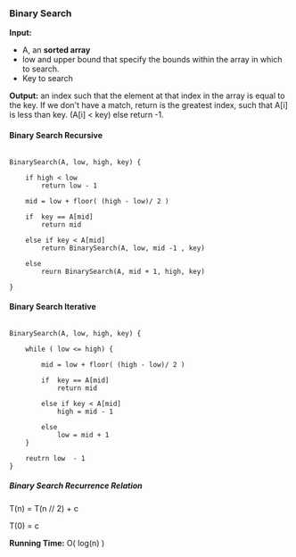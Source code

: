 ### Binary Search

**Input:**

 - A, an  **sorted array**
 - low and upper bound that specify the bounds within the array in which to search.
 - Key to search

**Output:**
 an index such that the element at that index in the array is equal to the key. If we don't have a match, return is the greatest index, such that A[i] is less than key. (A[i] < key) else return -1.


#### Binary Search Recursive

```

BinarySearch(A, low, high, key) {

	if high < low
		return low - 1

	mid = low + floor( (high - low)/ 2 )

	if  key == A[mid]
		return mid

	else if key < A[mid]
		return BinarySearch(A, low, mid -1 , key)

	else
		reurn BinarySearch(A, mid + 1, high, key)

}

```

#### Binary Search Iterative

```

BinarySearch(A, low, high, key) {

	while ( low <= high) {

		mid = low + floor( (high - low)/ 2 )

		if  key == A[mid]
			return mid

		else if key < A[mid]
			high = mid - 1

		else
			low = mid + 1
	}

	reutrn low  - 1
}

```


##### Binary Search Recurrence Relation

T(n) = T(n // 2) + c

T(0) = c

**Running Time:** O( log(n) )

